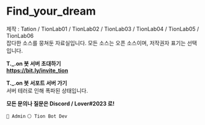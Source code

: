 # Find_your_dream 
제작 : Tation  / TionLab01 / TionLab02 / TionLab03 / TionLab04 / TionLab05 / TionLab06   
잡다한 소스를 뭉쳐둔 자료실입니다.
모든 소스는 오픈 소스이며, 저작권자 표기는 선택입니다.
  
**T._.on 봇 서버 초대하기**  
**__https://bit.ly/invite_tion__**
  
**T._.on 봇 서포트 서버 가기**   
서버 테러로 인해 폭파된 상태입니다.
  
**모든 문의나 질문은 Discord / Lover#2023 로!**

``` 🔴 Admin ```  ``` ⚪ Tion Bot Dev ```
